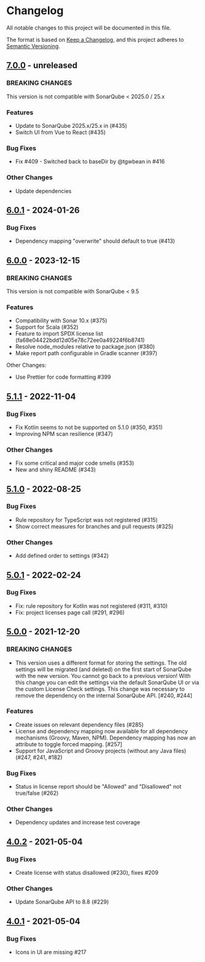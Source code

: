 # Changelog

All notable changes to this project will be documented in this file.

The format is based on [Keep a Changelog](https://keepachangelog.com/en/1.0.0/),
and this project adheres to [Semantic Versioning](https://semver.org/spec/v2.0.0.html).

## [7.0.0](https://github.com/porscheinformatik/sonarqube-licensecheck/compare/v6.0.1...v7.0.0) - unreleased

### BREAKING CHANGES

This version is not compatible with SonarQube < 2025.0 / 25.x

### Features

- Update to SonarQube 2025.x/25.x in (#435)
- Switch UI from Vue to React (#435)

### Bug Fixes

- Fix #409 - Switched back to baseDir by @tgwbean in #416

### Other Changes

- Update dependencies

## [6.0.1](https://github.com/porscheinformatik/sonarqube-licensecheck/compare/v6.0.0...v6.0.1) - 2024-01-26

### Bug Fixes

- Dependency mapping "overwrite" should default to true (#413)

## [6.0.0](https://github.com/porscheinformatik/sonarqube-licensecheck/compare/v5.1.1...v6.0.0) - 2023-12-15

### BREAKING CHANGES

This version is not compatible with SonarQube < 9.5

### Features

- Compatibility with Sonar 10.x (#375)
- Support for Scala (#352)
- Feature to import SPDX license list (fa68e04422bdd12d05e78c72ee0a49224f6b8741)
- Resolve node_modules relative to package.json (#380)
- Make report path configurable in Gradle scanner (#397)

Other Changes:

- Use Prettier for code formatting #399

## [5.1.1](https://github.com/porscheinformatik/sonarqube-licensecheck/compare/v5.1.0...v5.1.1) - 2022-11-04

### Bug Fixes

- Fix Kotlin seems to not be supported on 5.1.0 (#350, #351)
- Improving NPM scan resilience (#347)

### Other Changes

- Fix some critical and major code smells (#353)
- New and shiny README (#343)

## [5.1.0](https://github.com/porscheinformatik/sonarqube-licensecheck/compare/v5.0.1...v5.1.0) - 2022-08-25

### Bug Fixes

- Rule repository for TypeScript was not registered (#315)
- Show correct measures for branches and pull requests (#325)

### Other Changes

- Add defined order to settings (#342)

## [5.0.1](https://github.com/porscheinformatik/sonarqube-licensecheck/compare/v5.0.0..v5.0.1) - 2022-02-24

### Bug Fixes

- Fix: rule repository for Kotlin was not registered (#311, #310)
- Fix: project licenses page call (#291, #296)

## [5.0.0](https://github.com/porscheinformatik/sonarqube-licensecheck/compare/v4.0.2..v5.0.0) - 2021-12-20

### BREAKING CHANGES

- This version uses a different format for storing the settings. The old settings will be migrated (and deleted) on the first start of SonarQube with the new version. You cannot go back to a previous version! With this change you can edit the settings via the default SonarQube UI or via the custom License Check settings. This change was necessary to remove the dependency on the internal SonarQube API. [#240, #244]

### Features

- Create issues on relevant dependency files (#285)
- License and dependency mapping now available for all dependency mechanisms (Groovy, Maven, NPM). Dependency mapping has now an attribute to toggle forced mapping. [#257]
- Support for JavaScript and Groovy projects (without any Java files) (#247, #241, #182)

### Bug Fixes

- Status in license report should be "Allowed" and "Disallowed" not true/false (#262)

### Other Changes

- Dependency updates and increase test coverage

## [4.0.2](https://github.com/porscheinformatik/sonarqube-licensecheck/compare/v4.0.1..v4.0.2) - 2021-05-04

### Bug Fixes

- Create license with status disallowed (#230), fixes #209

### Other Changes

- Update SonarQube API to 8.8 (#229)

## [4.0.1](https://github.com/porscheinformatik/sonarqube-licensecheck/compare/v4.0.0..v4.0.1) - 2021-05-04

### Bug Fixes

- Icons in UI are missing #217
